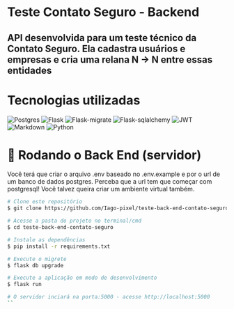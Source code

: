 # Teste Contato Seguro - Backend

## API desenvolvida para um teste técnico da Contato Seguro. Ela cadastra usuários e empresas e cria uma relana N -> N entre essas entidades

# Tecnologias utilizadas

![Postgres](https://img.shields.io/badge/postgres-%23316192.svg?style=for-the-badge&logo=postgresql&logoColor=white)
![Flask](https://img.shields.io/badge/flask-%23000.svg?style=for-the-badge&logo=flask&logoColor=white)
![Flask-migrate](https://img.shields.io/badge/flask--migrate-%23000.svg?style=for-the-badge&logo=flask&logoColor=white)
![Flask-sqlalchemy](https://img.shields.io/badge/flask--sqlalchemy-%23000.svg?style=for-the-badge&logo=flask&logoColor=white)
![JWT](https://img.shields.io/badge/JWT-black?style=for-the-badge&logo=JSON%20web%20tokens)
![Markdown](https://img.shields.io/badge/markdown-%23000000.svg?style=for-the-badge&logo=markdown&logoColor=white)
![Python](https://img.shields.io/badge/python-3670A0?style=for-the-badge&logo=python&logoColor=ffdd54)

# 🎲 Rodando o Back End (servidor)

Você terá que criar o arquivo .env baseado no .env.example e por o url de um banco de dados postgres. Perceba que a url tem que começar com postgresql! Você talvez queira criar um ambiente virtual também.

```bash
# Clone este repositório
$ git clone https://github.com/Iago-pixel/teste-back-end-contato-seguro.git

# Acesse a pasta do projeto no terminal/cmd
$ cd teste-back-end-contato-seguro

# Instale as dependências
$ pip install -r requirements.txt

# Execute o migrete
$ flask db upgrade

# Execute a aplicação em modo de desenvolvimento
$ flask run

# O servidor inciará na porta:5000 - acesse http://localhost:5000
``
```
